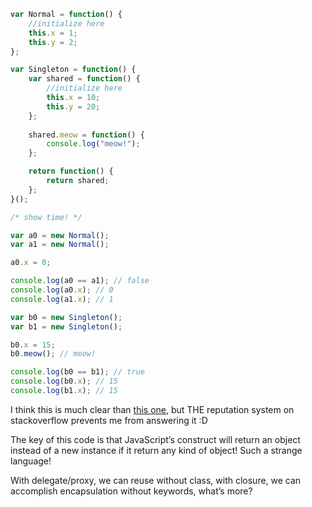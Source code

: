 ```javascript
var Normal = function() {
    //initialize here
    this.x = 1;
    this.y = 2;
};

var Singleton = function() {
    var shared = function() {
        //initialize here
        this.x = 10;
        this.y = 20;
    };
    
    shared.meow = function() {
        console.log("meow!");
    };

    return function() {
        return shared;
    };
}();

/* show time! */

var a0 = new Normal();
var a1 = new Normal();

a0.x = 0;

console.log(a0 == a1); // false
console.log(a0.x); // 0
console.log(a1.x); // 1

var b0 = new Singleton();
var b1 = new Singleton();

b0.x = 15;
b0.meow(); // meow!

console.log(b0 == b1); // true
console.log(b0.x); // 15
console.log(b1.x); // 15
```

I think this is much clear than [this one](http://stackoverflow.com/questions/1479319/simplest-cleanest-way-to-implement-singleton-in-javascript), but THE reputation system on stackoverflow prevents me from answering it :D

The key of this code is that JavaScript&#8217;s construct will return an object instead of a new instance if it return any kind of object! Such a strange language!

With delegate/proxy, we can reuse without class, with closure, we can accomplish encapsulation without keywords, what&#8217;s more?

